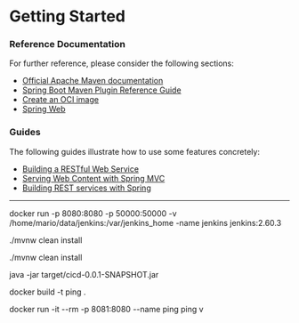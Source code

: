 # Getting Started

### Reference Documentation
For further reference, please consider the following sections:

* [Official Apache Maven documentation](https://maven.apache.org/guides/index.html)
* [Spring Boot Maven Plugin Reference Guide](https://docs.spring.io/spring-boot/docs/2.4.3/maven-plugin/reference/html/)
* [Create an OCI image](https://docs.spring.io/spring-boot/docs/2.4.3/maven-plugin/reference/html/#build-image)
* [Spring Web](https://docs.spring.io/spring-boot/docs/2.4.3/reference/htmlsingle/#boot-features-developing-web-applications)

### Guides
The following guides illustrate how to use some features concretely:

* [Building a RESTful Web Service](https://spring.io/guides/gs/rest-service/)
* [Serving Web Content with Spring MVC](https://spring.io/guides/gs/serving-web-content/)
* [Building REST services with Spring](https://spring.io/guides/tutorials/bookmarks/)


----

docker run -p 8080:8080 -p 50000:50000 -v /home/mario/data/jenkins:/var/jenkins_home -name jenkins jenkins:2.60.3

./mvnw clean install

./mvnw clean install

java -jar target/cicd-0.0.1-SNAPSHOT.jar

docker build -t ping .

docker run -it --rm -p 8081:8080 --name ping ping
 v